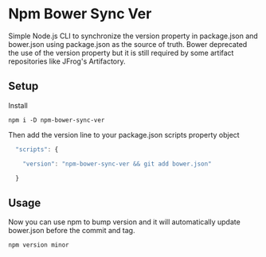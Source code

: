 # Npm Bower Sync Ver

Simple Node.js CLI to synchronize the version property in package.json and bower.json using package.json as the source of truth. Bower deprecated the use of the version property but it is still required by some artifact repositories like JFrog's Artifactory.

## Setup

Install

```shell
npm i -D npm-bower-sync-ver
```

Then add the version line to your package.json scripts property object

```js
  "scripts": {

    "version": "npm-bower-sync-ver && git add bower.json"

  }
```

## Usage

Now you can use npm to bump version and it will automatically update bower.json before the commit and tag.

```shell
npm version minor
```
